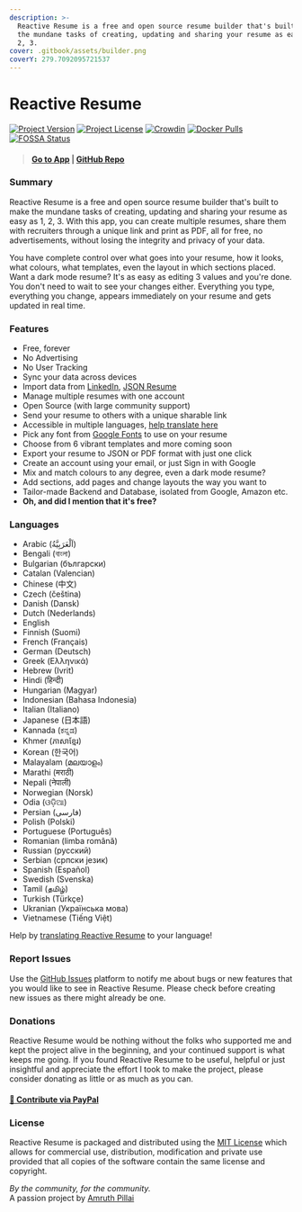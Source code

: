 ```yaml
---
description: >-
  Reactive Resume is a free and open source resume builder that's built to make
  the mundane tasks of creating, updating and sharing your resume as easy as 1,
  2, 3.
cover: .gitbook/assets/builder.png
coverY: 279.7092095721537
---
```


# Reactive Resume

[![Project Version](https://img.shields.io/github/package-json/v/AmruthPillai/Reactive-Resume?style=flat-square)](https://github.com/AmruthPillai/Reactive-Resume/releases) [![Project License](https://img.shields.io/github/license/AmruthPillai/Reactive-Resume?style=flat-square)](https://github.com/AmruthPillai/Reactive-Resume/blob/main/LICENSE) [![Crowdin](https://badges.crowdin.net/reactive-resume/localized.svg)](https://translate.rxresu.me) [![Docker Pulls](https://img.shields.io/docker/pulls/amruthpillai/reactive-resume?style=flat-square)](https://hub.docker.com/r/amruthpillai/reactive-resume) [![FOSSA Status](https://app.fossa.com/api/projects/git%2Bgithub.com%2FAmruthPillai%2FReactive-Resume.svg?type=shield)](https://app.fossa.com/projects/git%2Bgithub.com%2FAmruthPillai%2FReactive-Resume?ref=badge\_shield)

> #### [Go to App](https://rxresu.me) | [GitHub Repo](https://github.com/AmruthPillai/Reactive-Resume)

### Summary

Reactive Resume is a free and open source resume builder that's built to make the mundane tasks of creating, updating and sharing your resume as easy as 1, 2, 3. With this app, you can create multiple resumes, share them with recruiters through a unique link and print as PDF, all for free, no advertisements, without losing the integrity and privacy of your data.

You have complete control over what goes into your resume, how it looks, what colours, what templates, even the layout in which sections placed. Want a dark mode resume? It's as easy as editing 3 values and you're done. You don't need to wait to see your changes either. Everything you type, everything you change, appears immediately on your resume and gets updated in real time.

### Features

* Free, forever
* No Advertising
* No User Tracking
* Sync your data across devices
* Import data from [LinkedIn](https://www.linkedin.com/), [JSON Resume](https://jsonresume.org/)
* Manage multiple resumes with one account
* Open Source (with large community support)
* Send your resume to others with a unique sharable link
* Accessible in multiple languages, [help translate here](https://translate.rxresu.me/)
* Pick any font from [Google Fonts](https://fonts.google.com/) to use on your resume
* Choose from 6 vibrant templates and more coming soon
* Export your resume to JSON or PDF format with just one click
* Create an account using your email, or just Sign in with Google
* Mix and match colours to any degree, even a dark mode resume?
* Add sections, add pages and change layouts the way you want to
* Tailor-made Backend and Database, isolated from Google, Amazon etc.
* **Oh, and did I mention that it's free?**

### Languages

* Arabic (اَلْعَرَبِيَّةُ)
* Bengali (বাংলা)
* Bulgarian (български)
* Catalan (Valencian)
* Chinese (中文)
* Czech (čeština)
* Danish (Dansk)
* Dutch (Nederlands)
* English
* Finnish (Suomi)
* French (Français)
* German (Deutsch)
* Greek (Ελληνικά)
* Hebrew (Ivrit)
* Hindi (हिन्दी)
* Hungarian (Magyar)
* Indonesian (Bahasa Indonesia)
* Italian (Italiano)
* Japanese (日本語)
* Kannada (ಕನ್ನಡ)
* Khmer (ភាសាខ្មែរ)
* Korean (한국어)
* Malayalam (മലയാളം)
* Marathi (मराठी)
* Nepali (नेपाली)
* Norwegian (Norsk)
* Odia (ଓଡ଼ିଆ)
* Persian (فارسی)
* Polish (Polski)
* Portuguese (Português)
* Romanian (limba română)
* Russian (русский)
* Serbian (српски језик)
* Spanish (Español)
* Swedish (Svenska)
* Tamil (தமிழ்)
* Turkish (Türkçe)
* Ukranian (Українська мова)
* Vietnamese (Tiếng Việt)

Help by [translating Reactive Resume](https://translate.rxresu.me) to your language!

### Report Issues

Use the [GitHub Issues](https://github.com/AmruthPillai/Reactive-Resume/issues/new/choose) platform to notify me about bugs or new features that you would like to see in Reactive Resume. Please check before creating new issues as there might already be one.

### Donations

Reactive Resume would be nothing without the folks who supported me and kept the project alive in the beginning, and your continued support is what keeps me going. If you found Reactive Resume to be useful, helpful or just insightful and appreciate the effort I took to make the project, please consider donating as little or as much as you can.

#### [**💸 Contribute via PayPal**](https://paypal.me/RajaRajanA)

### License

Reactive Resume is packaged and distributed using the [MIT License](https://choosealicense.com/licenses/mit/) which allows for commercial use, distribution, modification and private use provided that all copies of the software contain the same license and copyright.

_By the community, for the community._\
A passion project by [Amruth Pillai](https://amruthpillai.com/)
